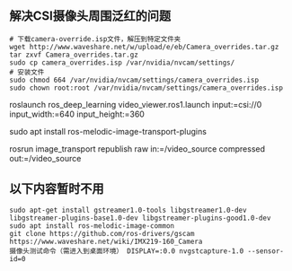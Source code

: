 ## 解决CSI摄像头周围泛红的问题
```shell
# 下载camera-override.isp文件，解压到特定文件夹
wget http://www.waveshare.net/w/upload/e/eb/Camera_overrides.tar.gz
tar zxvf Camera_overrides.tar.gz
sudo cp camera_overrides.isp /var/nvidia/nvcam/settings/
# 安装文件
sudo chmod 664 /var/nvidia/nvcam/settings/camera_overrides.isp
sudo chown root:root /var/nvidia/nvcam/settings/camera_overrides.isp
```


roslaunch ros_deep_learning video_viewer.ros1.launch input:=csi://0  input_width:=640 input_height:=360

<!-- rosrun image_transport republish raw in:=video_source/raw out:=compress -->
sudo apt install ros-melodic-image-transport-plugins

rosrun image_transport republish raw in:=/video_source compressed out:=/video_source

## 以下内容暂时不用
```shell
sudo apt-get install gstreamer1.0-tools libgstreamer1.0-dev libgstreamer-plugins-base1.0-dev libgstreamer-plugins-good1.0-dev
sudo apt install ros-melodic-image-common
git clone https://github.com/ros-drivers/gscam
https://www.waveshare.net/wiki/IMX219-160_Camera
摄像头测试命令（需进入到桌面环境） DISPLAY=:0.0 nvgstcapture-1.0 --sensor-id=0
```